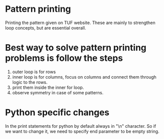 # Pattern printing
Printing the pattern given on TUF website. These are mainly to strengthen loop concepts, but are essential overall.

# Best way to solve pattern printing problems is follow the steps

1. outer loop is for rows 
2. inner loop is for columns, focus on columns and connect them through logic to the rows.
3. print them inside the inner for loop.
4. observe symmetry in case of some patterns.

# Python specific changes
In the print statements for python by default always in "\n" character. So if we want to change it, we need to specify end parameter to be empty string.
